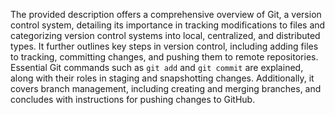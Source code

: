 The provided description offers a comprehensive overview of Git, a version control system, detailing its
importance in tracking modifications to files and categorizing version control systems into local,
centralized, and distributed types. It further outlines key steps in version control, including adding files to
tracking, committing changes, and pushing them to remote repositories. Essential Git commands such as `git
add` and `git commit` are explained, along with their roles in staging and snapshotting changes.
Additionally, it covers branch management, including creating and merging branches, and concludes with
instructions for pushing changes to GitHub.
